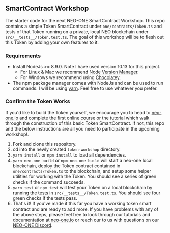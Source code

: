 ## SmartContract Workshop
The starter code for the next NEO-ONE SmartContract Workshop.  This repo contains a simple Token SmartContract under `one/contracts/Token.ts` and tests of that Token running on a private, local NEO blockchain under `src/__tests__/Token.test.ts`.  The goal of this workshop will be to flesh out this Token by adding your own features to it.

### Requirements

- Install NodeJs >= 8.9.0. Note I have used version 10.13 for this project.
    - For Linux & Mac we recommend [Node Version Manager](https://github.com/nvm-sh/nvm#installation-and-update).
    - For Windows we recommend using [Chocolatey](https://chocolatey.org/).
- The npm package manager comes with NodeJs and can be used to run commands. I will be using [yarn](https://yarnpkg.com/en/). Feel free to use whatever you prefer.

### Confirm the Token Works
If you'd like to build the Token yourself, we encourage you to head to [neo-one.io](https://neo-one.io) and complete the first online course or the tutorial which walk through the construction of this basic Token SmartContract. If not, this repo and the below instructions are all you need to participate in the upcoming workshop!.  

1. Fork and clone this repository.
2. cd into the newly created `token-workshop` directory.
3. `yarn install` or `npm install` to load all dependencies.
4. `yarn neo-one build` or `npm neo-one build` will start a neo-one local blockchain, deploy the Token contract contained in `one/contracts/Token.ts` to the blockchain, and setup some helper utilities for working with the Token.  You should see a series of green checks if the command succeeds. 
5. `yarn test` or `npm test` will test your Token on a local blockchain by running the tests in `src/__tests__/Token.test.ts`.  You should see four green checks if the tests pass.
6.  That's it! If you've made it this far you have a working token smart contract and are ready to add more.  If you have problems with any of the above steps, please feel free to look through our tutorials and documentation at [neo-one.io](https://neo-one.io) or reach our to us with questions on our [NEO-ONE Discord](https://discordapp.com/invite/S86PqDE). 

